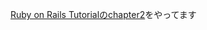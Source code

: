 [Ruby on Rails Tutorialのchapter2](https://railstutorial.jp/chapters/toy_app?version=5.0#cha-a_toy_app)をやってます
